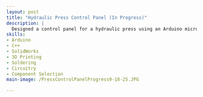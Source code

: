 ```yaml
---
layout: post
title: "Hydraulic Press Control Panel (In Progress)"
description: |
  Designed a control panel for a hydraulic press using an Arduino microcontroller and a solenoid valve to allow recording and repeating of cycles.
skills: 
- Arduino
- C++
- SolidWorks
- 3D Printing
- Soldering
- Circuitry
- Component Selection
main-image: /PressControlPanelProgress9-18-25.JPG

---
```


